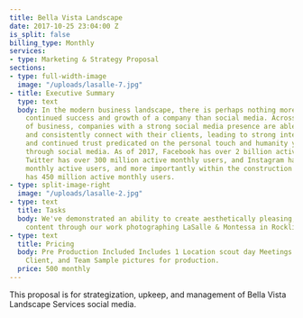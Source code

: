 ```yaml
---
title: Bella Vista Landscape
date: 2017-10-25 23:04:00 Z
is_split: false
billing_type: Monthly
services:
- type: Marketing & Strategy Proposal
sections:
- type: full-width-image
  image: "/uploads/lasalle-7.jpg"
- title: Executive Summary
  type: text
  body: In the modern business landscape, there is perhaps nothing more vital to the
    continued success and growth of a company than social media. Across all sectors
    of business, companies with a strong social media presence are able to continuously
    and consistently connect with their clients, leading to strong interpersonal relationships,
    and continued trust predicated on the personal touch and humanity you can demonstrate
    through social media. As of 2017, Facebook has over 2 billion active monthly users,
    Twitter has over 300 million active monthly users, and Instagram has 600 million
    monthly active users, and more importantly within the construction sector, LinkedIn
    has 450 million active monthly users.
- type: split-image-right
  image: "/uploads/lasalle-2.jpg"
- type: text
  title: Tasks
  body: We've demonstrated an ability to create aesthetically pleasing, meaningful
    content through our work photographing LaSalle & Montessa in Rocklin, CA.
- type: text
  title: Pricing
  body: Pre Production Included Includes 1 Location scout day Meetings with Jesse,
    Client, and Team Sample pictures for production.
  price: 500 monthly
---
```


This proposal is for strategization, upkeep, and management of Bella Vista Landscape Services social media. 
